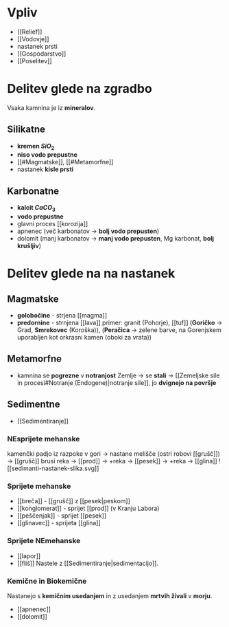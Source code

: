 # Vpliv
- [[Relief]]
- [[Vodovje]]
- nastanek prsti
- [[Gospodarstvo]]
- [[Poselitev]]
# Delitev glede na zgradbo
Vsaka kamnina je iz **mineralov**.
## Silikatne
- **kremen $SiO_2$**
- **niso vodo prepustne**
- [[#Magmatske]], [[#Metamorfne]]
- nastanek **kisle prsti**
## Karbonatne
- **kalcit $CaCO_3$**
- **vodo prepustne**
- glavni proces [[korozija]]
- apnenec (več karbonatov $\rightarrow$ **bolj vodo prepusten**)
- dolomit (manj karbonatov $\rightarrow$ **manj vodo prepusten**, Mg karbonat, **bolj krušljiv**)
# Delitev glede na na nastanek 
## Magmatske
- **golobočine** - strjena [[magma]]
- **predornine** - strnjena [[lava]]
primer: granit (Pohorje), [[tuf]] (**Goričko** $\rightarrow$ Grad, **Smrekovec** (Koroška)), (**Peračica** $\rightarrow$ zelene barve, na Gorenjskem uporabljen kot orkrasni kamen (oboki za vrata))
## Metamorfne
- kamnina se **pogrezne** v **notranjost** Zemlje $\rightarrow$ se **stali** $\rightarrow$ [[Zemeljske sile in procesi#Notranje (Endogene)|notranje sile]], jo **dvignejo na površje**
## Sedimentne
- [[Sedimentiranje]]
### NEsprijete mehanske
kamenčki padjo iz razpoke v gori $\rightarrow$ nastane melišče (ostri robovi [[grušč]]) $\rightarrow$ [[grušč]] brusi reka $\rightarrow$ [[prod]] $\rightarrow$ +reka $\rightarrow$ [[pesek]] $\rightarrow$ +reka $\rightarrow$ [[glina]]
![[sedimanti-nastanek-slika.svg]]
### Sprijete mehanske
- [[breča]] - [[grušč]] z [[pesek|peskom]]
- [[konglomerat]] - sprijet [[prod]] (v Kranju Labora)
- [[peščenjak]] - sprijet [[pesek]]
- [[glinavec]] - sprijeta [[glina]]
### Sprijete NEmehanske
- [[lapor]]
- [[fliš]]
Nastele z [[Sedimentiranje|sedimentacijo]].

### Kemične in Biokemične
Nastanejo s **kemičnim usedanjem** in z usedanjem **mrtvih živali** v **morju**.
- [[apnenec]]
- [[dolomit]]